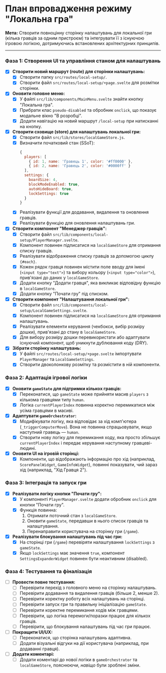 # План впровадження режиму "Локальна гра"

**Мета:** Створити повноцінну сторінку налаштувань для локальної гри (кілька гравців за одним пристроєм) та інтегрувати її з існуючою ігровою логікою, дотримуючись встановлених архітектурних принципів.

---

### Фаза 1: Створення UI та управління станом для налаштувань

- [x] **Створити новий маршрут (route) для сторінки налаштувань:**
    -   [x] Створити папку `src/routes/local-setup/`.
    -   [x] Створити файл `src/routes/local-setup/+page.svelte` для розмітки сторінки.

- [x] **Оновити головне меню:**
    -   [x] У файлі `src/lib/components/MainMenu.svelte` знайти кнопку "Локальна гра".
    -   [x] Прибрати клас `pseudo-disabled` та обробник `onclick`, що показує модальне вікно "В розробці".
    -   [x] Додати навігацію на новий маршрут `/local-setup` при натисканні на кнопку.

- [x] **Створити сховище (store) для налаштувань локальної гри:**
    -   [x] Створити файл `src/lib/stores/localGameStore.js`.
    -   [x] Визначити початковий стан (SSoT):
        ```javascript
        {
          players: [
            { id: 1, name: 'Гравець 1', color: '#ff0000' },
            { id: 2, name: 'Гравець 2', color: '#0000ff' }
          ],
          settings: {
            boardSize: 4,
            blockModeEnabled: true,
            autoHideBoard: true,
            lockSettings: true
          }
        }
        ```
    -   [x] Реалізувати функції для додавання, видалення та оновлення гравців.
    -   [x] Реалізувати функцію для оновлення налаштувань гри.

- [x] **Створити компонент "Менеджер гравців":**
    -   [x] Створити файл `src/lib/components/local-setup/PlayerManager.svelte`.
    -   [x] Компонент повинен підписатися на `localGameStore` для отримання списку гравців.
    -   [x] Реалізувати відображення списку гравців за допомогою циклу `{#each}`.
    -   [x] Кожен рядок гравця повинен містити поле вводу для імені (`<input type="text">`) та вибору кольору (`<input type="color">`), прив'язані до даних у `localGameStore`.
    -   [x] Додати кнопку "Додати гравця", яка викликає відповідну функцію в `localGameStore`.
    -   [x] Додати кнопку "Почати гру" під списком.

- [x] **Створити компонент "Налаштування локальної гри":**
    -   [x] Створити файл `src/lib/components/local-setup/LocalGameSettings.svelte`.
    -   [x] Компонент повинен підписатися на `localGameStore` для отримання налаштувань.
    -   [x] Реалізувати елементи керування (чекбокси, вибір розміру дошки), прив'язані до стану в `localGameStore`.
    -   [x] Для вибору розміру дошки перевикористати або адаптувати існуючий компонент, щоб уникнути дублювання коду (DRY).

- [x] **Зібрати сторінку налаштувань:**
    -   [x] У файлі `src/routes/local-setup/+page.svelte` імпортувати `PlayerManager` та `LocalGameSettings`.
    -   [x] Створити двоколонкову розмітку та розмістити в ній компоненти.

### Фаза 2: Адаптація ігрової логіки

- [x] **Оновити `gameState` для підтримки кількох гравців:**
    -   [x] Переконатися, що `gameState` може прийняти масив `players` з кількома гравцями типу `human`.
    -   [x] Логіка `currentPlayerIndex` повинна коректно перемикатися між усіма гравцями в масиві.

- [x] **Адаптувати `gameOrchestrator`:**
    -   [x] Модифікувати логіку, яка відповідає за хід комп'ютера (`_triggerComputerMove`). Вона не повинна спрацьовувати, якщо наступний гравець — `human`.
    -   [x] Створити нову логіку для перемикання ходу, яка просто збільшує `currentPlayerIndex` і передає керування наступному гравцеві-людині.

- [x] **Оновити UI на ігровій сторінці:**
    -   [x] Компоненти, що відображають інформацію про хід (наприклад, `ScorePanelWidget`, `GameInfoWidget`), повинні показувати, чий зараз хід (наприклад, "Хід Гравця 2").

### Фаза 3: Інтеграція та запуск гри

- [x] **Реалізувати логіку кнопки "Почати гру":**
    -   [x] У компоненті `PlayerManager.svelte` додати обробник `onclick` для кнопки "Почати гру".
    -   [x] Функція повинна:
        1.  Отримати поточний стан з `localGameStore`.
        2.  Оновити `gameState`, передавши в нього список гравців та налаштування.
        3.  Перенаправити користувача на сторінку гри (`/game`).

- [x] **Реалізувати блокування налаштувань під час гри:**
    -   [x] На сторінці гри (`/game`) перевіряти налаштування `lockSettings` з `gameState`.
    -   [x] Якщо `lockSettings` має значення `true`, компонент `SettingsExpanderWidget` повинен бути неактивним (disabled).

### Фаза 4: Тестування та фіналізація

- [ ] **Провести повне тестування:**
    -   [ ] Перевірити перехід з головного меню на сторінку налаштувань.
    -   [ ] Перевірити додавання та видалення гравців (більше 2, менше 2).
    -   [ ] Перевірити коректну роботу всіх налаштувань на сторінці.
    -   [ ] Перевірити запуск гри та правильну ініціалізацію `gameState`.
    -   [ ] Перевірити коректне перемикання ходів між гравцями.
    -   [ ] Перевірити, що логіка перемоги/поразки працює для кількох гравців.
    -   [ ] Перевірити, що блокування налаштувань під час гри працює.

- [ ] **Покращити UI/UX:**
    -   [ ] Переконатися, що сторінка налаштувань адаптивна.
    -   [ ] Додати візуальні відгуки на дії користувача (наприклад, при додаванні гравця).

- [ ] **Додати коментарі:**
    -   [ ] Додати коментарі до нової логіки в `gameOrchestrator` та `localGameStore`, пояснюючи, *навіщо* були зроблені зміни.
